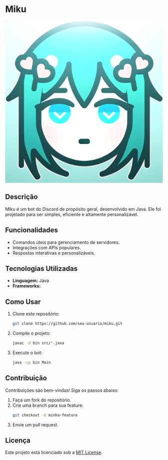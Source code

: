 # Miku

![Miku Icon](miku.png) <!-- Substitua o # pelo caminho ou URL do ícone da Miku -->

## Descrição
Miku é um bot do Discord de propósito geral, desenvolvido em Java. Ele foi projetado para ser simples, eficiente e altamente personalizável.

## Funcionalidades
- Comandos úteis para gerenciamento de servidores.
- Integrações com APIs populares.
- Respostas interativas e personalizáveis.

## Tecnologias Utilizadas
- **Linguagem:** Java
- **Frameworks:** 

## Como Usar
1. Clone este repositório:
   ```bash
   git clone https://github.com/seu-usuario/miku.git
   ```
2. Compile o projeto:
   ```bash
   javac -d bin src/*.java
   ```
3. Execute o bot:
   ```bash
   java -cp bin Main
   ```

## Contribuição
Contribuições são bem-vindas! Siga os passos abaixo:
1. Faça um fork do repositório.
2. Crie uma branch para sua feature:
   ```bash
   git checkout -b minha-feature
   ```
3. Envie um pull request.

## Licença
Este projeto está licenciado sob a [MIT License](LICENSE).
